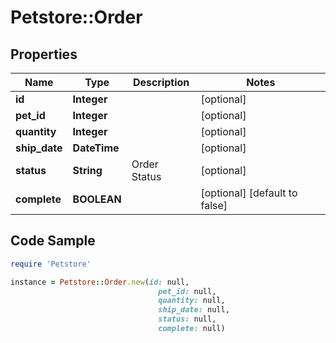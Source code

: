 # Petstore::Order

## Properties
Name | Type | Description | Notes
------------ | ------------- | ------------- | -------------
**id** | **Integer** |  | [optional] 
**pet_id** | **Integer** |  | [optional] 
**quantity** | **Integer** |  | [optional] 
**ship_date** | **DateTime** |  | [optional] 
**status** | **String** | Order Status | [optional] 
**complete** | **BOOLEAN** |  | [optional] [default to false]

## Code Sample

```ruby
require 'Petstore'

instance = Petstore::Order.new(id: null,
                                 pet_id: null,
                                 quantity: null,
                                 ship_date: null,
                                 status: null,
                                 complete: null)
```


